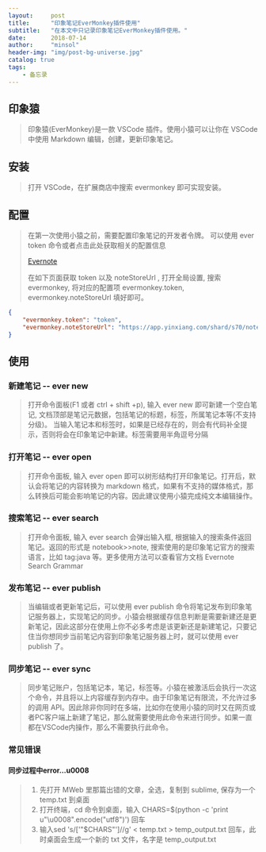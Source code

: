 ```yaml
---
layout:     post
title:      "印象笔记EverMonkey插件使用"
subtitle:   "在本文中只记录印象笔记EverMonkey插件使用。"
date:       2018-07-14
author:     "minsol"
header-img: "img/post-bg-universe.jpg"
catalog: true
tags:
    - 备忘录
---
```


## 印象猿
>印象猿(EverMonkey)是一款 VSCode 插件。使用小猿可以让你在 VSCode 中使用 Markdown 编辑，创建，更新印象笔记。

## 安装
>打开 VSCode，在扩展商店中搜索 evermonkey 即可实现安装。

## 配置
>在第一次使用小猿之前，需要配置印象笔记的开发者令牌。
可以使用 ever token 命令或者点击此处获取相关的配置信息<p><a href="https://app.yinxiang.com/api/DeveloperToken.action">Evernote</a></p>
>在如下页面获取 token 以及 noteStoreUrl
, 打开全局设置, 搜索evermonkey, 将对应的配置项 evermonkey.token, evermonkey.noteStoreUrl 填好即可。
```json
{
    "evermonkey.token": "token",
    "evermonkey.noteStoreUrl": "https://app.yinxiang.com/shard/s70/notestore"
}
```

## 使用

### 新建笔记 -- ever new
>打开命令面板(F1 或者 ctrl + shift +p), 输入 ever new 即可新建一个空白笔记, 文档顶部是笔记元数据，包括笔记的标题，标签，所属笔记本等(不支持分级)。
当输入笔记本和标签时，如果是已经存在的，则会有代码补全提示，否则将会在印象笔记中新建。标签需要用半角逗号分隔

### 打开笔记 -- ever open
>打开命令面板, 输入 ever open 即可以树形结构打开印象笔记。打开后，默认会将笔记的内容转换为 markdown 格式，如果有不支持的媒体格式，那么转换后可能会影响笔记的内容。因此建议使用小猿完成纯文本编辑操作。

### 搜索笔记 -- ever search
>打开命令面板, 输入 ever search 会弹出输入框, 根据输入的搜索条件返回笔记。返回的形式是 notebook>>note, 搜索使用的是印象笔记官方的搜索语言，比如 tag:java 等。更多使用方法可以查看官方文档 Evernote Search Grammar

### 发布笔记 -- ever publish
>当编辑或者更新笔记后，可以使用 ever publish 命令将笔记发布到印象笔记服务器上，实现笔记的同步。小猿会根据缓存信息判断是需要新建还是更新笔记，因此这部分在使用上你不必多考虑是该更新还是新建笔记，只要记住当你想同步当前笔记内容到印象笔记服务器上时，就可以使用 ever publish 了。

### 同步笔记 -- ever sync
>同步笔记账户，包括笔记本，笔记，标签等。小猿在被激活后会执行一次这个命令，并且将以上内容缓存到内存中。由于印象笔记有限流，不允许过多的调用 API。因此除非你同时在多端，比如你在使用小猿的同时又在网页或者PC客户端上新建了笔记，那么就需要使用此命令来进行同步。如果一直都在VSCode内操作，那么不需要执行此命令。


### 常见错误
#### 同步过程中error...u0008 
> 1. 先打开 MWeb 里那篇出错的文章，全选，复制到 sublime, 保存为一个 temp.txt 到桌面
> 2. 打开终端，cd 命令到桌面，输入 CHARS=$(python -c 'print u"\u0008".encode("utf8")') 回车
> 3. 输入sed 's/['"$CHARS"']//g' < temp.txt > temp_output.txt 回车，此时桌面会生成一个新的 txt 文件，名字是 temp_output.txt